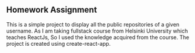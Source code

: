## Homework Assignment

This is a simple project to display all the public repositories of a given username.
As I am taking fullstack course from Helsinki University which teaches ReactJs, So I used the knowledge acquired from the course.
The project is created using create-react-app.

